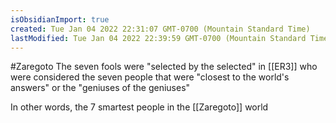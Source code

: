 ```yaml
---
isObsidianImport: true
created: Tue Jan 04 2022 22:31:07 GMT-0700 (Mountain Standard Time)
lastModified: Tue Jan 04 2022 22:39:59 GMT-0700 (Mountain Standard Time)
---
```

#Zaregoto 
The seven fools were "selected by the selected" in [[ER3]] who were considered the seven people that were "closest to the world's answers" or the "geniuses of the geniuses"

In other words, the 7 smartest people in the [[Zaregoto]] world